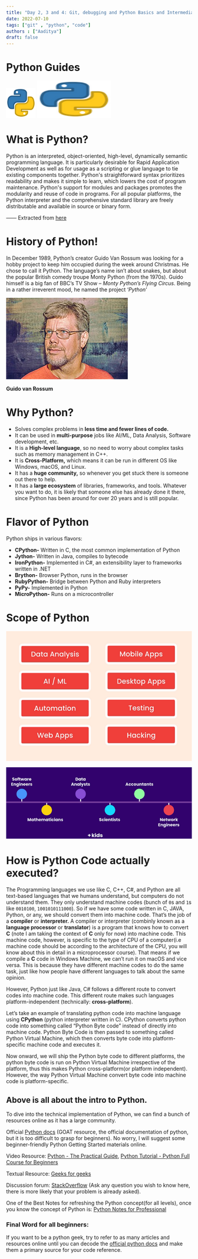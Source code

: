 ```yaml
---
title: "Day 2, 3 and 4: Git, debugging and Python Basics and Intermediate"
date: 2022-07-10
tags: ["git" , "python", "code"]
authors : ["Aaditya"]
draft: false
---
```


# Python Guides

![Untitled](/attachments/Pythonlogo.png)
<img src="/attachments/Pythonlogo.png" width="200" height="100">
# What is Python?

Python is an interpreted, object-oriented, high-level, dynamically semantic programming language. It is particularly desirable for Rapid Application Development as well as for usage as a scripting or glue language to tie existing components together. Python's straightforward syntax prioritizes readability and makes it simple to learn, which lowers the cost of program maintenance. Python's support for modules and packages promotes the modularity and reuse of code in programs. For all popular platforms, the Python interpreter and the comprehensive standard library are freely distributable and available in source or binary form.

—— Extracted from [here](https://www.python.org/doc/essays/blurb/)

# History of Python!

In December 1989, Python’s creator Guido Van Rossum was looking for a hobby project to keep him occupied during the week around Christmas. He chose to call it Python. The language’s name isn’t about snakes, but about the popular British comedy troupe Monty Python (from the 1970s). Guido himself is a big fan of BBC’s TV Show – *Monty Python’s Flying Circus*. Being in a rather irreverent mood, he named the project ‘*Python*’

![**Guido van Rossum**](/attachments/guidovanrossum.png)

**Guido van Rossum**

# Why Python?

- Solves complex problems in **less time and fewer lines of code.**
- It can be used in **multi-purpose** jobs like AI/ML, Data Analysis, Software development, etc.
- It is a **High-level language**, so no need to worry about complex tasks such as memory management in C++.
- It is **Cross-Platform,** which means it can be run in different OS like Windows, macOS, and Linux.
- It has a **huge community,** so whenever you get stuck there is someone out there to help.
- It has a **large ecosystem** of libraries, frameworks, and tools. Whatever you want to do, it is likely that someone else has already done it there, since Python has been around for over 20 years and is still popular.

# Flavor of Python

Python ships in various flavors:

- **CPython-** Written in C, the most common implementation of Python
- **Jython-** Written in Java, compiles to bytecode
- **IronPython-** Implemented in C#, an extensibility layer to frameworks written in .NET
- **Brython-** Browser Python, runs in the browser
- **RubyPython-** Bridge between Python and Ruby interpreters
- **PyPy-** Implemented in Python
- **MicroPython-** Runs on a microcontroller

# Scope of Python

![Untitled](/attachments/scope_50.png)

![Untitled](/attachments/scope2_50.png)

# How is Python Code actually executed?

The Programming languages we use like C, C++, C#, and Python are all text-based languages that we humans understand, but computers do not understand them. They only understand machine codes (bunch of `0`s and `1`s like `0010100`, `1001010111000`). So if we have some code written in C, JAVA, Python, or any, we should convert them into machine code. That’s the job of a **compiler** or **interpreter.** A compiler or interpreter (combinly known as a **language processor** or **translator**) is a program that knows how to convert **C** (note I am taking the context of **C** only for now)  into machine code. This machine code, however, is specific to the type of CPU of a computer(i.e machine code should be according to the architecture of the CPU, you will know about this in detail in a microprocessor course). That means if we compile a **C** code in Windows Machine, we can’t run it on macOS and vice versa. This is because they have different machine codes to do the same task, just like how people have different languages to talk about the same opinion. 

However, Python just like Java, C# follows a different route to convert codes into machine code. This different route makes such languages platform-independent (technically: **cross-platform**).

Let’s take an example of translating python code into machine language using **CPython** (python interpreter written in C).  CPython converts python code into something called “Python Byte code” instead of directly into machine code. Python Byte Code is then passed to something called Python Virtual Machine, which then converts byte code into platform-specific machine code and executes it. 

Now onward, we will ship the Python byte code to different platforms, the python byte code is run on Python Virtual Machine irrespective of the platform, thus this makes Python cross-platform(or platform independent). However, the way Python Virtual Machine convert byte code into machine code is platform-specific.

## Above is all about the intro to Python.

To dive into the technical implementation of Python, we can find a bunch of resources online as it has a large community.

Official [Python docs](https://docs.python.org/3/) (GOAT resource, the official documentation of python, but it is too difficult to grasp for beginners).
No worry, I will suggest some beginner-friendly Python Getting Started materials online.

Video Resource: [Python - The Practical Guide](https://www.udemy.com/course/learn-python-by-building-a-blockchain-cryptocurrency/),
 [Python Tutorial - Python Full Course for Beginners](https://www.youtube.com/watch?v=_uQrJ0TkZlc&t=2256s)

Textual Resource: [Geeks for geeks](https://www.geeksforgeeks.org/python-programming-language/)

Discussion forum: [StackOverflow](https://stackoverflow.com/)  (Ask any question you wish to know here, there is more likely that your problem is already asked).

One of the Best Notes for refreshing the Python concept(for all levels), once you know the concept of Python is:  [Python Notes for Professional](https://books.goalkicker.com/PythonBook/)

### Final Word for all beginners:

If you want to be a python geek, try to refer to as many articles and resources online until you can decode the [official python docs](https://docs.python.org/3/) and make them a primary source for your code reference.

